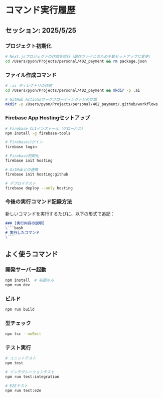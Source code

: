 # コマンド実行履歴

## セッション: 2025/5/25

### プロジェクト初期化
```bash
# Next.jsプロジェクトの作成を試行（既存ファイルのため手動セットアップに変更）
cd /Users/pyon/Projects/personal/402_payment && rm package.json
```

### ファイル作成コマンド
```bash
# .ai ディレクトリの作成
cd /Users/pyon/Projects/personal/402_payment && mkdir -p .ai

# GitHub Actionsワークフローディレクトリの作成
mkdir -p /Users/pyon/Projects/personal/402_payment/.github/workflows
```

### Firebase App Hostingセットアップ
```bash
# Firebase CLIインストール（グローバル）
npm install -g firebase-tools

# Firebaseログイン
firebase login

# Firebase初期化
firebase init hosting

# GitHubとの連携
firebase init hosting:github

# デプロイテスト
firebase deploy --only hosting
```

### 今後の実行コマンド記録方法
新しいコマンドを実行するたびに、以下の形式で追記：

```markdown
### [実行内容の説明]
\```bash
# 実行したコマンド
\```
```

## よく使うコマンド

### 開発サーバー起動
```bash
npm install  # 初回のみ
npm run dev
```

### ビルド
```bash
npm run build
```

### 型チェック
```bash
npx tsc --noEmit
```

### テスト実行
```bash
# ユニットテスト
npm test

# インテグレーションテスト
npm run test:integration

# E2Eテスト
npm run test:e2e
```